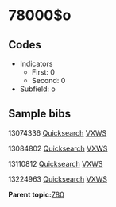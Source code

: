 # 78000$o

## Codes

-   Indicators
    -   First: 0
    -   Second: 0
-   Subfield: o

## Sample bibs

13074336 [Quicksearch](https://search.library.yale.edu/catalog/13074336) [VXWS](http://prodorbis.library.yale.edu:7014/vxws/GetHoldingsService?bibId=13074336)

13084802 [Quicksearch](https://search.library.yale.edu/catalog/13084802) [VXWS](http://prodorbis.library.yale.edu:7014/vxws/GetHoldingsService?bibId=13084802)

13110812 [Quicksearch](https://search.library.yale.edu/catalog/13110812) [VXWS](http://prodorbis.library.yale.edu:7014/vxws/GetHoldingsService?bibId=13110812)

13224963 [Quicksearch](https://search.library.yale.edu/catalog/13224963) [VXWS](http://prodorbis.library.yale.edu:7014/vxws/GetHoldingsService?bibId=13224963)

**Parent topic:**[780](../../tags/780/780.md)

